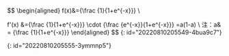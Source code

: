 $$
\begin{aligned}
f(x)&={\frac {1}{1+e^{-x}}} \\

f'(x) &={\frac {1}{1+e^{-x}}} \cdot {\frac {e^{-x}}{1+e^{-x}}} =a(1-a) \\
注：a& = {\frac {1}{1+e^{-x}}}
\end{aligned}
$$
{: id="20220810205549-4bua9c7"}

{: id="20220810205555-3ymmnp5"}
